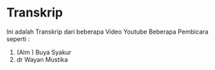 # Transkrip

Ini adalah Transkrip dari beberapa Video Youtube Beberapa Pembicara seperti :
1. (Alm ) Buya Syakur
2. dr Wayan Mustika 
